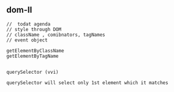 ## dom-II

    //  todat agenda 
    // style through DOM
    // className , comibnators, tagNames
    // event object

    getElementByClassName
    getElementByTagName


    querySelector (vvi)

    querySelector will select only 1st element which it matches


